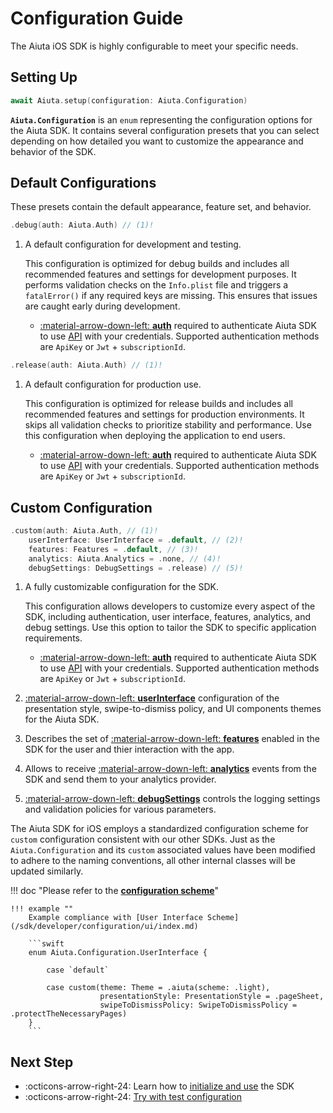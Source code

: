 # Configuration Guide

The Aiuta iOS SDK is highly configurable to meet your specific needs.

## Setting Up

```swift
await Aiuta.setup(configuration: Aiuta.Configuration)
```

__`Aiuta.Configuration`__ is an `enum` representing the configuration options for the Aiuta SDK. It contains several configuration presets that you can select depending on how detailed you want to customize the appearance and behavior of the SDK.

## Default Configurations

These presets contain the default appearance, feature set, and behavior.

```swift
.debug(auth: Aiuta.Auth) // (1)!
```

1.  A default configuration for development and testing.

    This configuration is optimized for debug builds and includes all recommended
    features and settings for development purposes. It performs validation checks
    on the `Info.plist` file and triggers a `fatalError()` if any required keys
    are missing. This ensures that issues are caught early during development.
    
    - [:material-arrow-down-left: __auth__](/sdk/developer/configuration/auth.md) required to authenticate Aiuta SDK to use [API](/api/try-on/index.md) with your credentials. Supported authentication methods are `ApiKey` or `Jwt` + `subscriptionId`.

```swift
.release(auth: Aiuta.Auth) // (1)!
```

1.  A default configuration for production use.

    This configuration is optimized for release builds and includes all recommended
    features and settings for production environments. It skips all validation checks
    to prioritize stability and performance. Use this configuration when deploying
    the application to end users.
    
    - [:material-arrow-down-left: __auth__](/sdk/developer/configuration/auth.md) required to authenticate Aiuta SDK to use [API](/api/try-on/index.md) with your credentials. Supported authentication methods are `ApiKey` or `Jwt` + `subscriptionId`.

## Custom Configuration

```swift
.custom(auth: Aiuta.Auth, // (1)!
    userInterface: UserInterface = .default, // (2)!
    features: Features = .default, // (3)!
    analytics: Aiuta.Analytics = .none, // (4)!
    debugSettings: DebugSettings = .release) // (5)!
```

1.  A fully customizable configuration for the SDK.
    
    This configuration allows developers to customize every aspect of the SDK,
    including authentication, user interface, features, analytics, and debug settings.
    Use this option to tailor the SDK to specific application requirements.
        
    - [:material-arrow-down-left: __auth__](/sdk/developer/configuration/auth.md) required to authenticate Aiuta SDK to use [API](/api/try-on/index.md) with your credentials. Supported authentication methods are `ApiKey` or `Jwt` + `subscriptionId`.

2. [:material-arrow-down-left: __userInterface__](/sdk/developer/configuration/ui/index.md) configuration of the presentation style, swipe-to-dismiss policy, and UI components themes for the Aiuta SDK.

3. Describes the set of [:material-arrow-down-left: __features__](/sdk/developer/configuration/features/index.md)  enabled in the SDK for the user and thier interaction with the app.

4. Allows to receive [:material-arrow-down-left: __analytics__](/sdk/developer/configuration/analytics.md) events from the SDK and send them to your analytics provider.

5. [:material-arrow-down-left: __debugSettings__](/sdk/developer/configuration/debug-settings.md) controls the logging settings and validation policies for various parameters.


The Aiuta SDK for iOS employs a standardized configuration scheme for `custom` configuration consistent with our other SDKs. Just as the `Aiuta.Configuration` and its `custom` associated values have been modified to adhere to the naming conventions, all other internal classes will be updated similarly.

!!! doc "Please refer to the [__configuration scheme__](/sdk/developer/configuration/index.md)"

    !!! example ""
        Example compliance with [User Interface Scheme](/sdk/developer/configuration/ui/index.md)

        ```swift
        enum Aiuta.Configuration.UserInterface {

            case `default`
            
            case custom(theme: Theme = .aiuta(scheme: .light),
                        presentationStyle: PresentationStyle = .pageSheet,
                        swipeToDismissPolicy: SwipeToDismissPolicy = .protectTheNecessaryPages)
        }
        ```

## Next Step

<div class="grid cards" markdown>

- :octicons-arrow-right-24: Learn how to [initialize and use](/sdk/ios/basic-usage.md) the SDK
- :octicons-arrow-right-24: [Try with test configuration](/sdk/ios/quick-test.md)

</div>
